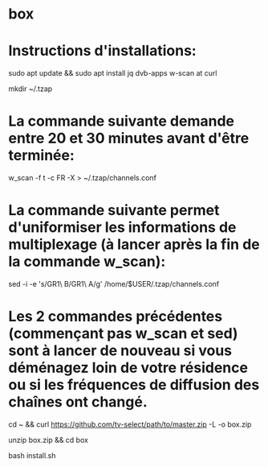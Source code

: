 # box

# Instructions d'installations:

sudo apt update && sudo apt install jq dvb-apps w-scan at curl

mkdir ~/.tzap

# La commande suivante demande entre 20 et 30 minutes avant d'être terminée:
w_scan -f t -c FR -X > ~/.tzap/channels.conf

# La commande suivante permet d'uniformiser les informations de multiplexage (à lancer après la fin de la commande w_scan):
sed -i -e 's/GR1\ B/GR1\ A/g' /home/$USER/.tzap/channels.conf

# Les 2 commandes précédentes (commençant pas w_scan et sed) sont à lancer de nouveau si vous déménagez loin de votre résidence ou si les fréquences de diffusion des chaînes ont changé.

cd ~ && curl https://github.com/tv-select/path/to/master.zip -L -o box.zip

unzip box.zip && cd box

bash install.sh
